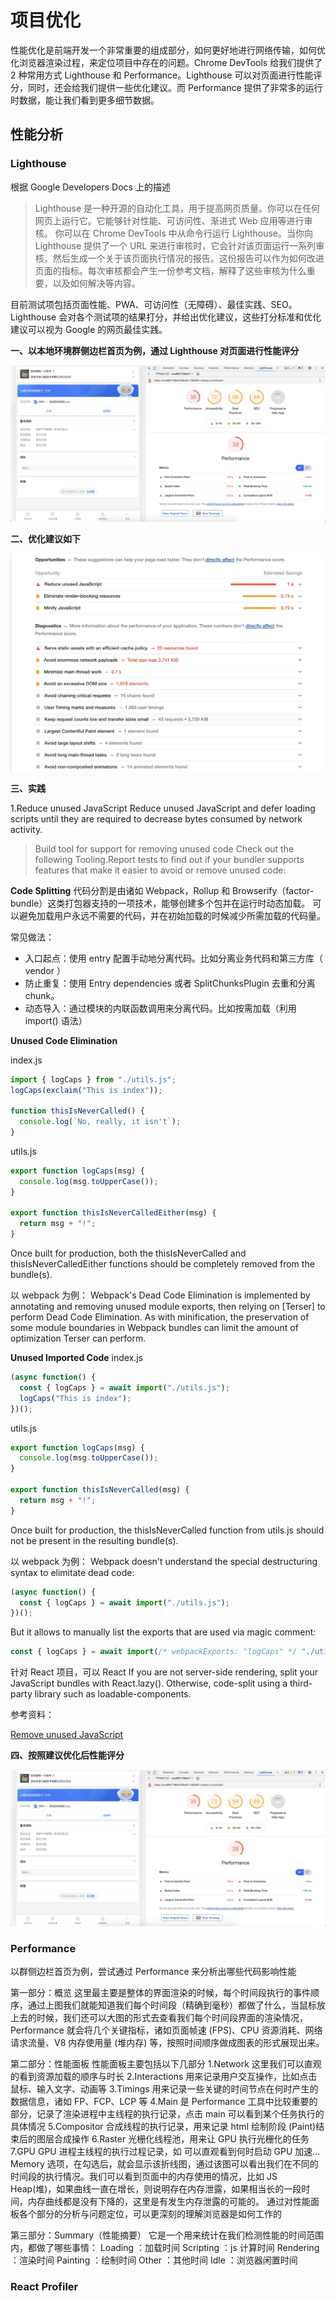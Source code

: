 # 项目优化

性能优化是前端开发一个非常重要的组成部分，如何更好地进行网络传输，如何优化浏览器渲染过程，来定位项目中存在的问题。Chrome DevTools 给我们提供了 2 种常用方式 Lighthouse 和 Performance。Lighthouse 可以对页面进行性能评分，同时，还会给我们提供一些优化建议。而 Performance 提供了非常多的运行时数据，能让我们看到更多细节数据。

## 性能分析

### Lighthouse

根据 Google Developers Docs 上的描述

> Lighthouse 是一种开源的自动化工具，用于提高网页质量。你可以在任何网页上运行它。它能够针对性能、可访问性、渐进式 Web 应用等进行审核。
> 你可以在 Chrome DevTools 中从命令行运行 Lighthouse。当你向 Lighthouse 提供了一个 URL 来进行审核时，它会针对该页面运行一系列审核，然后生成一个关于该页面执行情况的报告。这份报告可以作为如何改进页面的指标。每次审核都会产生一份参考文档，解释了这些审核为什么重要，以及如何解决等内容。

目前测试项包括页面性能、PWA、可访问性（无障碍）、最佳实践、SEO。
Lighthouse 会对各个测试项的结果打分，并给出优化建议，这些打分标准和优化建议可以视为 Google 的网页最佳实践。

**一、以本地环境群侧边栏首页为例，通过 Lighthouse 对页面进行性能评分**

![image](../img/6.png)

**二、优化建议如下**

![image](../img/7.png)

**三、实践**

1.Reduce unused JavaScript
Reduce unused JavaScript and defer loading scripts until they are required to decrease bytes consumed by network activity.

> Build tool for support for removing unused code
> Check out the following Tooling.Report tests to find out if your bundler supports features that make it easier to avoid or remove unused code:

**Code Splitting**
代码分割是由诸如 Webpack，Rollup 和 Browserify（factor-bundle）这类打包器支持的一项技术，能够创建多个包并在运行时动态加载。
可以避免加载用户永远不需要的代码，并在初始加载的时候减少所需加载的代码量。

常见做法：

- 入口起点：使用 entry 配置手动地分离代码。比如分离业务代码和第三方库（ vendor ）
- 防止重复：使用 Entry dependencies 或者 SplitChunksPlugin 去重和分离 chunk。
- 动态导入：通过模块的内联函数调用来分离代码。比如按需加载（利用 import() 语法）

**Unused Code Elimination**

index.js

```javascript
import { logCaps } from "./utils.js";
logCaps(exclaim("This is index"));

function thisIsNeverCalled() {
  console.log(`No, really, it isn't`);
}
```

utils.js

```javascript
export function logCaps(msg) {
  console.log(msg.toUpperCase());
}

export function thisIsNeverCalledEither(msg) {
  return msg + "!";
}
```

Once built for production, both the thisIsNeverCalled and thisIsNeverCalledEither functions should be completely removed from the bundle(s).

以 webpack 为例：
Webpack's Dead Code Elimination is implemented by annotating and removing unused module exports, then relying on [Terser] to perform Dead Code Elimination. As with minification, the preservation of some module boundaries in Webpack bundles can limit the amount of optimization Terser can perform.

**Unused Imported Code**
index.js

```javascript
(async function() {
  const { logCaps } = await import("./utils.js");
  logCaps("This is index");
})();
```

utils.js

```javascript
export function logCaps(msg) {
  console.log(msg.toUpperCase());
}

export function thisIsNeverCalled(msg) {
  return msg + "!";
}
```

Once built for production, the thisIsNeverCalled function from utils.js should not be present in the resulting bundle(s).

以 webpack 为例：
Webpack doesn't understand the special destructuring syntax to elimitate dead code:

```javascript
(async function() {
  const { logCaps } = await import("./utils.js");
})();
```

But it allows to manually list the exports that are used via magic comment:

```javascript
const { logCaps } = await import(/* webpackExports: "logCaps" */ "./utils.js");
```

针对 React 项目，可以
React
If you are not server-side rendering, split your JavaScript bundles with React.lazy(). Otherwise, code-split using a third-party library such as loadable-components.

参考资料：

[Remove unused JavaScript](https://web.dev/unused-javascript/)

**四、按照建议优化后性能评分**

![image](../img/6.png)

### Performance

以群侧边栏首页为例，尝试通过 Performance 来分析出哪些代码影响性能

第一部分：概览
这里最主要是整体的界面渲染的时候，每个时间段执行的事件顺序，通过上图我们就能知道我们每个时间段（精确到毫秒）都做了什么，当鼠标放上去的时候，我们还可以大图的形式去查看我们每个时间段界面的渲染情况，Performance 就会将几个关键指标，诸如页面帧速 (FPS)、CPU 资源消耗、网络请求流量、V8 内存使用量 (堆内存) 等，按照时间顺序做成图表的形式展现出来。

第二部分：性能面板
性能面板主要包括以下几部分
1.Network 这里我们可以直观的看到资源加载的顺序与时长
2.Interactions 用来记录用户交互操作，比如点击鼠标、输入文字、动画等
3.Timings 用来记录一些关键的时间节点在何时产生的数据信息，诸如 FP、FCP、LCP 等
4.Main 是 Performance 工具中比较重要的部分，记录了渲染进程中主线程的执行记录，点击 main 可以看到某个任务执行的具体情况
5.Compositor 合成线程的执行记录，用来记录 html 绘制阶段 (Paint)结束后的图层合成操作
6.Raster 光栅化线程池，用来让 GPU 执行光栅化的任务
7.GPU GPU 进程主线程的执行过程记录，如 可以直观看到何时启动 GPU 加速…
Memory 选项，在勾选后，就会显示该折线图，通过该图可以看出我们在不同的时间段的执行情况。我们可以看到页面中的内存使用的情况，比如 JS Heap(堆)，如果曲线一直在增长，则说明存在内存泄露，如果相当长的一段时间，内存曲线都是没有下降的，这里是有发生内存泄露的可能的。
通过对性能面板各个部分的分析与问题定位，可以更深刻的理解浏览器是如何工作的

第三部分：Summary（性能摘要）
它是一个用来统计在我们检测性能的时间范围内，都做了哪些事情：
Loading ：加载时间
Scripting ：js 计算时间
Rendering ：渲染时间
Painting ：绘制时间
Other ：其他时间
Idle ：浏览器闲置时间

### React Profiler
